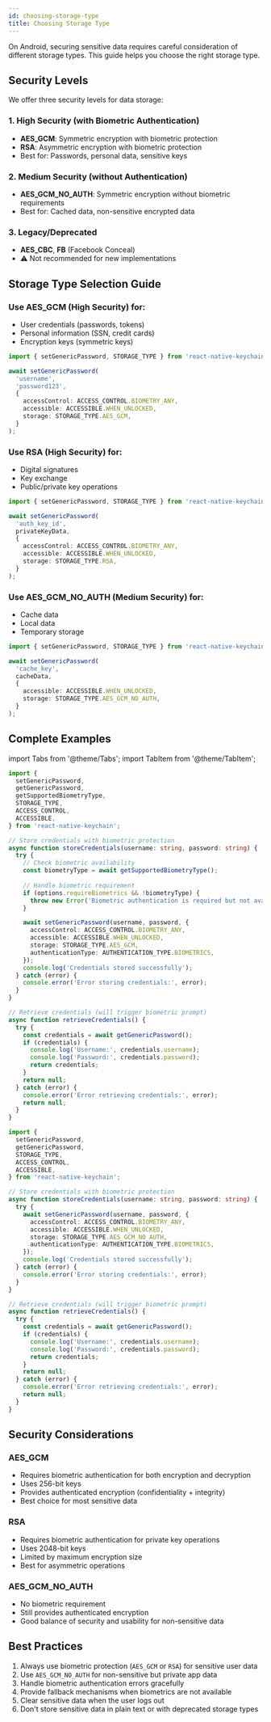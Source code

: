 ```yaml
---
id: choosing-storage-type
title: Choosing Storage Type
---
```


On Android, securing sensitive data requires careful consideration of different storage types. This guide helps you choose the right storage type.

## Security Levels

We offer three security levels for data storage:

### 1. High Security (with Biometric Authentication)

- **AES_GCM**: Symmetric encryption with biometric protection
- **RSA**: Asymmetric encryption with biometric protection
- Best for: Passwords, personal data, sensitive keys

### 2. Medium Security (without Authentication)

- **AES_GCM_NO_AUTH**: Symmetric encryption without biometric requirements
- Best for: Cached data, non-sensitive encrypted data

### 3. Legacy/Deprecated

- **AES_CBC**, **FB** (Facebook Conceal)
- ⚠️ Not recommended for new implementations

## Storage Type Selection Guide

### Use AES_GCM (High Security) for:

- User credentials (passwords, tokens)
- Personal information (SSN, credit cards)
- Encryption keys (symmetric keys)

```typescript
import { setGenericPassword, STORAGE_TYPE } from 'react-native-keychain';

await setGenericPassword(
  'username',
  'password123',
  {
    accessControl: ACCESS_CONTROL.BIOMETRY_ANY,
    accessible: ACCESSIBLE.WHEN_UNLOCKED,
    storage: STORAGE_TYPE.AES_GCM,
  }
);
```

### Use RSA (High Security) for:

- Digital signatures
- Key exchange
- Public/private key operations

```typescript
import { setGenericPassword, STORAGE_TYPE } from 'react-native-keychain';

await setGenericPassword(
  'auth_key_id',
  privateKeyData,
  {
    accessControl: ACCESS_CONTROL.BIOMETRY_ANY,
    accessible: ACCESSIBLE.WHEN_UNLOCKED,
    storage: STORAGE_TYPE.RSA,
  }
);
```

### Use AES_GCM_NO_AUTH (Medium Security) for:

- Cache data
- Local data
- Temporary storage

```typescript
import { setGenericPassword, STORAGE_TYPE } from 'react-native-keychain';

await setGenericPassword(
  'cache_key',
  cacheData,
  {
    accessible: ACCESSIBLE.WHEN_UNLOCKED,
    storage: STORAGE_TYPE.AES_GCM_NO_AUTH,
  }
);
```

## Complete Examples

import Tabs from '@theme/Tabs';
import TabItem from '@theme/TabItem';

<Tabs>
<TabItem value="biometrics" label="With Biometrics">

```typescript
import { 
  setGenericPassword, 
  getGenericPassword, 
  getSupportedBiometryType,
  STORAGE_TYPE,
  ACCESS_CONTROL,
  ACCESSIBLE,
} from 'react-native-keychain';

// Store credentials with biometric protection
async function storeCredentials(username: string, password: string) {
  try {
    // Check biometric availability
    const biometryType = await getSupportedBiometryType();
    
    // Handle biometric requirement
    if (options.requireBiometrics && !biometryType) {
      throw new Error('Biometric authentication is required but not available');
    }

    await setGenericPassword(username, password, {
      accessControl: ACCESS_CONTROL.BIOMETRY_ANY,
      accessible: ACCESSIBLE.WHEN_UNLOCKED,
      storage: STORAGE_TYPE.AES_GCM,
      authenticationType: AUTHENTICATION_TYPE.BIOMETRICS,
    });
    console.log('Credentials stored successfully');
  } catch (error) {
    console.error('Error storing credentials:', error);
  }
}

// Retrieve credentials (will trigger biometric prompt)
async function retrieveCredentials() {
  try {
    const credentials = await getGenericPassword();
    if (credentials) {
      console.log('Username:', credentials.username);
      console.log('Password:', credentials.password);
      return credentials;
    }
    return null;
  } catch (error) {
    console.error('Error retrieving credentials:', error);
    return null;
  }
}
```
</TabItem>
<TabItem value="no-biometrics" label="Without Biometrics">

```typescript
import { 
  setGenericPassword, 
  getGenericPassword, 
  STORAGE_TYPE,
  ACCESS_CONTROL,
  ACCESSIBLE,
} from 'react-native-keychain';

// Store credentials with biometric protection
async function storeCredentials(username: string, password: string) {
  try {
    await setGenericPassword(username, password, {
      accessControl: ACCESS_CONTROL.BIOMETRY_ANY,
      accessible: ACCESSIBLE.WHEN_UNLOCKED,
      storage: STORAGE_TYPE.AES_GCM_NO_AUTH,
      authenticationType: AUTHENTICATION_TYPE.BIOMETRICS,
    });
    console.log('Credentials stored successfully');
  } catch (error) {
    console.error('Error storing credentials:', error);
  }
}

// Retrieve credentials (will trigger biometric prompt)
async function retrieveCredentials() {
  try {
    const credentials = await getGenericPassword();
    if (credentials) {
      console.log('Username:', credentials.username);
      console.log('Password:', credentials.password);
      return credentials;
    }
    return null;
  } catch (error) {
    console.error('Error retrieving credentials:', error);
    return null;
  }
}
```
</TabItem>
</Tabs>

## Security Considerations

### AES_GCM
- Requires biometric authentication for both encryption and decryption
- Uses 256-bit keys
- Provides authenticated encryption (confidentiality + integrity)
- Best choice for most sensitive data

### RSA
- Requires biometric authentication for private key operations
- Uses 2048-bit keys
- Limited by maximum encryption size
- Best for asymmetric operations

### AES_GCM_NO_AUTH
- No biometric requirement
- Still provides authenticated encryption
- Good balance of security and usability for non-sensitive data


## Best Practices

1. Always use biometric protection (`AES_GCM` or `RSA`) for sensitive user data
2. Use `AES_GCM_NO_AUTH` for non-sensitive but private app data
3. Handle biometric authentication errors gracefully
4. Provide fallback mechanisms when biometrics are not available
5. Clear sensitive data when the user logs out
6. Don't store sensitive data in plain text or with deprecated storage types

